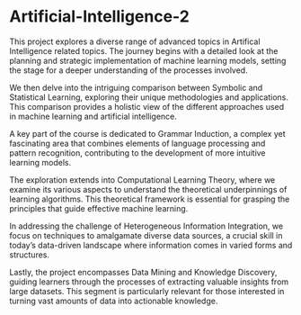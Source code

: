 # Artificial-Intelligence-2

This project explores a diverse range of advanced topics in Artifical Intelligence related topics. The journey begins with a detailed look at the planning and strategic implementation of machine learning models, setting the stage for a deeper understanding of the processes involved.

We then delve into the intriguing comparison between Symbolic and Statistical Learning, exploring their unique methodologies and applications. This comparison provides a holistic view of the different approaches used in machine learning and artificial intelligence.

A key part of the course is dedicated to Grammar Induction, a complex yet fascinating area that combines elements of language processing and pattern recognition, contributing to the development of more intuitive learning models.

The exploration extends into Computational Learning Theory, where we examine its various aspects to understand the theoretical underpinnings of learning algorithms. This theoretical framework is essential for grasping the principles that guide effective machine learning.

In addressing the challenge of Heterogeneous Information Integration, we focus on techniques to amalgamate diverse data sources, a crucial skill in today’s data-driven landscape where information comes in varied forms and structures.

Lastly, the project encompasses Data Mining and Knowledge Discovery, guiding learners through the processes of extracting valuable insights from large datasets. This segment is particularly relevant for those interested in turning vast amounts of data into actionable knowledge.
